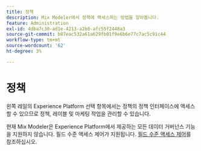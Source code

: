 ```yaml
---
title: 정책
description: Mix Modeler에서 정책에 액세스하는 방법을 알아봅니다.
feature: Administration
exl-id: 4dba7c30-ad1e-4213-a2b0-afc55f2448a3
source-git-commit: b87eac532a61a629fb01f9e6b6e77c7ac5c91c44
workflow-type: tm+mt
source-wordcount: '62'
ht-degree: 3%

---
```


# 정책

왼쪽 레일의 Experience Platform 선택 항목에서는 정책의 정책 인터페이스에 액세스할 수 있으므로 정책, 레이블 및 마케팅 작업을 관리할 수 있습니다.

현재 Mix Modeler은 Experience Platform에서 제공하는 모든 데이터 거버넌스 기능을 지원하지 않습니다. 필드 수준 액세스 제어가 지원됩니다. [필드 수준 액세스 제어](../harmonize-data/dataset-rules.md#field-level-access-control)를 참조하십시오.
